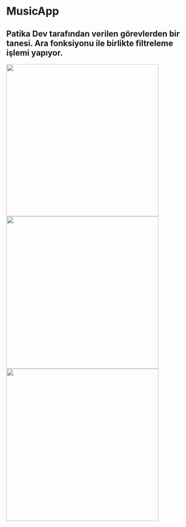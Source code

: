 # MusicApp
## Patika Dev tarafından verilen görevlerden bir tanesi. Ara fonksiyonu ile birlikte filtreleme işlemi yapıyor.

<img src ="https://i.hizliresim.com/cbtqsgq.PNG" height=400px>
<img src ="https://i.hizliresim.com/cthq4tn.PNG" height=400px>
<img src ="https://i.hizliresim.com/qspjag3.PNG" height=400px>

